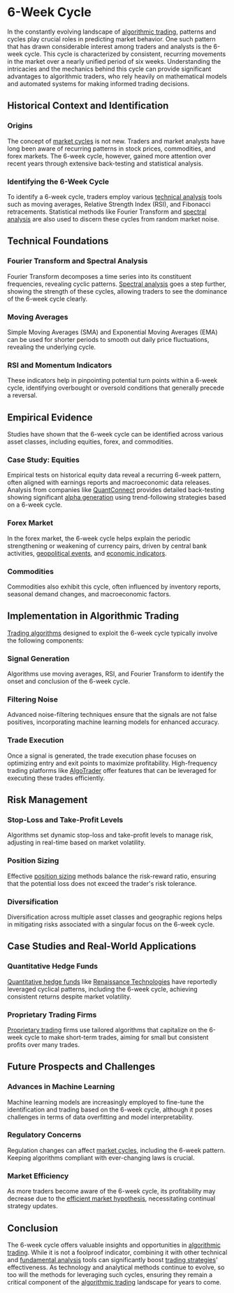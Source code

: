 # 6-Week Cycle

In the constantly evolving landscape of [algorithmic trading](../a/algorithmic_trading.md), patterns and cycles play crucial roles in predicting market behavior. One such pattern that has drawn considerable interest among traders and analysts is the 6-week cycle. This cycle is characterized by consistent, recurring movements in the market over a nearly unified period of six weeks. Understanding the intricacies and the mechanics behind this cycle can provide significant advantages to algorithmic traders, who rely heavily on mathematical models and automated systems for making informed trading decisions.

## Historical Context and Identification

### Origins
The concept of [market cycles](../m/market_cycles.md) is not new. Traders and market analysts have long been aware of recurring patterns in stock prices, commodities, and forex markets. The 6-week cycle, however, gained more attention over recent years through extensive back-testing and statistical analysis. 

### Identifying the 6-Week Cycle
To identify a 6-week cycle, traders employ various [technical analysis](../t/technical_analysis.md) tools such as moving averages, Relative Strength Index (RSI), and Fibonacci retracements. Statistical methods like Fourier Transform and [spectral analysis](../s/spectral_analysis.md) are also used to discern these cycles from random market noise. 

## Technical Foundations

### Fourier Transform and Spectral Analysis
Fourier Transform decomposes a time series into its constituent frequencies, revealing cyclic patterns. [Spectral analysis](../s/spectral_analysis.md) goes a step further, showing the strength of these cycles, allowing traders to see the dominance of the 6-week cycle clearly.

### Moving Averages
Simple Moving Averages (SMA) and Exponential Moving Averages (EMA) can be used for shorter periods to smooth out daily price fluctuations, revealing the underlying cycle.

### RSI and Momentum Indicators
These indicators help in pinpointing potential turn points within a 6-week cycle, identifying overbought or oversold conditions that generally precede a reversal.

## Empirical Evidence

Studies have shown that the 6-week cycle can be identified across various asset classes, including equities, forex, and commodities. 

### Case Study: Equities
Empirical tests on historical equity data reveal a recurring 6-week pattern, often aligned with earnings reports and macroeconomic data releases. Analysis from companies like [QuantConnect](https://www.quantconnect.com) provides detailed back-testing showing significant [alpha generation](../a/alpha_generation.md) using trend-following strategies based on a 6-week cycle.

### Forex Market
In the forex market, the 6-week cycle helps explain the periodic strengthening or weakening of currency pairs, driven by central bank activities, [geopolitical events](../g/geopolitical_events.md), and [economic indicators](../e/economic_indicators.md).

### Commodities
Commodities also exhibit this cycle, often influenced by inventory reports, seasonal demand changes, and macroeconomic factors.

## Implementation in Algorithmic Trading

[Trading algorithms](../t/trading_algorithms.md) designed to exploit the 6-week cycle typically involve the following components:

### Signal Generation
Algorithms use moving averages, RSI, and Fourier Transform to identify the onset and conclusion of the 6-week cycle. 

### Filtering Noise
Advanced noise-filtering techniques ensure that the signals are not false positives, incorporating machine learning models for enhanced accuracy.

### Trade Execution
Once a signal is generated, the trade execution phase focuses on optimizing entry and exit points to maximize profitability. High-frequency trading platforms like [AlgoTrader](https://www.algotrader.com) offer features that can be leveraged for executing these trades efficiently.

## Risk Management

### Stop-Loss and Take-Profit Levels
Algorithms set dynamic stop-loss and take-profit levels to manage risk, adjusting in real-time based on market volatility. 

### Position Sizing
Effective [position sizing](../p/position_sizing.md) methods balance the risk-reward ratio, ensuring that the potential loss does not exceed the trader's risk tolerance.

### Diversification
Diversification across multiple asset classes and geographic regions helps in mitigating risks associated with a singular focus on the 6-week cycle.

## Case Studies and Real-World Applications

### Quantitative Hedge Funds
[Quantitative hedge funds](../q/quantitative_hedge_funds.md) like [Renaissance Technologies](https://www.rentec.com) have reportedly leveraged cyclical patterns, including the 6-week cycle, achieving consistent returns despite market volatility.

### Proprietary Trading Firms
[Proprietary trading](../p/proprietary_trading.md) firms use tailored algorithms that capitalize on the 6-week cycle to make short-term trades, aiming for small but consistent profits over many trades.

## Future Prospects and Challenges

### Advances in Machine Learning
Machine learning models are increasingly employed to fine-tune the identification and trading based on the 6-week cycle, although it poses challenges in terms of data overfitting and model interpretability.

### Regulatory Concerns
Regulation changes can affect [market cycles](../m/market_cycles.md), including the 6-week pattern. Keeping algorithms compliant with ever-changing laws is crucial.

### Market Efficiency
As more traders become aware of the 6-week cycle, its profitability may decrease due to the [efficient market hypothesis](../e/efficient_market_hypothesis.md), necessitating continual strategy updates.

## Conclusion

The 6-week cycle offers valuable insights and opportunities in [algorithmic trading](../a/algorithmic_trading.md). While it is not a foolproof indicator, combining it with other technical and [fundamental analysis](../f/fundamental_analysis.md) tools can significantly boost [trading strategies](../t/trading_strategies.md)' effectiveness. As technology and analytical methods continue to evolve, so too will the methods for leveraging such cycles, ensuring they remain a critical component of the [algorithmic trading](../a/algorithmic_trading.md) landscape for years to come.